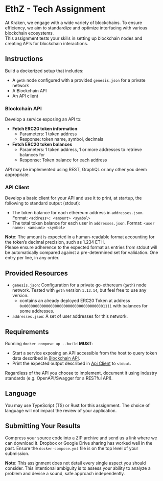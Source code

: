 # EthZ - Tech Assignment

At Kraken, we engage with a wide variety of blockchains. To ensure efficiency, we aim to standardize and optimize interfacing with various blockchain ecosystems.\
This assignment tests your skills in setting up blockchain nodes and creating APIs for blockchain interactions.

## Instructions

Build a dockerized setup that includes:
- A `geth` node configured with a provided `genesis.json` for a private network
- A Blockchain API
- An API client

### Blockchain API
Develop a service exposing an API to:
- **Fetch ERC20 token information**
    - Parameters: 1 token address
    - Response: token name, symbol, decimals
- **Fetch ERC20 token balances**
    - Parameters: 1 token address, 1 or more addresses to retrieve balances for
    - Response: Token balance for each address

API may be implemented using REST, GraphQL or any other you deem appropriate.

### API Client
Develop a basic client for your API and use it to print, at startup, the following to standard output (stdout):
- The token balance for each ethereum address in `addresses.json`. Format: `<address>: <amount> <symbol>`
- The total token balance for each user in `addresses.json`. Format: `<user name>: <amount> <symbol>`

**Note:** The amount is expected in a human-readable format accounting for the token’s decimal precision, such as 1.234 ETH.\
Please ensure adherence to the expected format as entries from stdout will be automatically compared against a pre-determined set for validation. One entry per line, in any order.

## Provided Resources
- `genesis.json`: Configuration for a private go-ethereum (`geth`) node network. Tested with `geth` version `1.13.14`, but feel free to use any version.
    - contains an already deployed ERC20 Token at address `0x0000000000000000000000000000000000001111` with balances for some addresses.
- `addresses.json`: A set of user addresses for this network.

## Requirements
Running `docker compose up --build` **MUST**:
- Start a service exposing an API accessible from the host to query token data described in [Blockchain API](#blockchain-api).
- Print the expected output described in [Api Client](#api-client) to `stdout`.

Regardless of the API you choose to implement, document it using industry standards (e.g. OpenAPI/Swagger for a RESTful API).

## Language
You may use TypeScript (TS) or Rust for this assignment. The choice of language will not impact the review of your application.

## Submitting Your Results
Compress your source code into a ZIP archive and send us a link where we can download it. Dropbox or Google Drive sharing has worked well in the past. Ensure the `docker-compose.yml` file is on the top level of your submission.

**Note:** This assignment does not detail every single aspect you should consider. This intentional ambiguity is to assess your ability to analyze a problem and devise a sound, safe approach independently.
